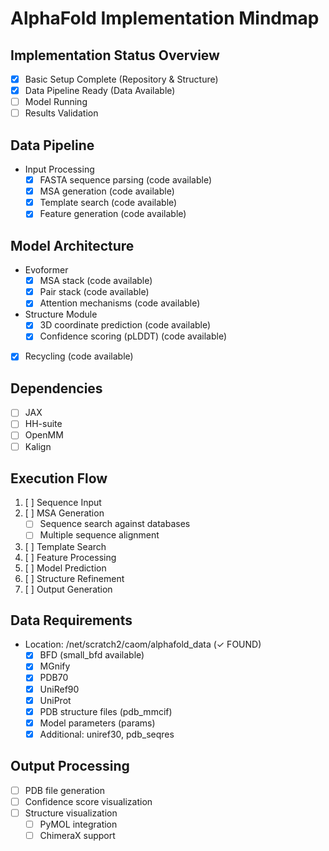 # AlphaFold Implementation Mindmap

## Implementation Status Overview
- [x] Basic Setup Complete (Repository & Structure)
- [x] Data Pipeline Ready (Data Available)
- [ ] Model Running
- [ ] Results Validation

## Data Pipeline
- Input Processing
  - [x] FASTA sequence parsing (code available)
  - [x] MSA generation (code available)
  - [x] Template search (code available)
  - [x] Feature generation (code available)

## Model Architecture
- Evoformer
  - [x] MSA stack (code available)
  - [x] Pair stack (code available)
  - [x] Attention mechanisms (code available)
- Structure Module
  - [x] 3D coordinate prediction (code available)
  - [x] Confidence scoring (pLDDT) (code available)
- [x] Recycling (code available)

## Dependencies
- [ ] JAX
- [ ] HH-suite
- [ ] OpenMM
- [ ] Kalign

## Execution Flow
1. [ ] Sequence Input
2. [ ] MSA Generation
   - [ ] Sequence search against databases
   - [ ] Multiple sequence alignment
3. [ ] Template Search
4. [ ] Feature Processing
5. [ ] Model Prediction
6. [ ] Structure Refinement
7. [ ] Output Generation

## Data Requirements
- Location: /net/scratch2/caom/alphafold_data (✓ FOUND)
  - [x] BFD (small_bfd available)
  - [x] MGnify
  - [x] PDB70
  - [x] UniRef90
  - [x] UniProt
  - [x] PDB structure files (pdb_mmcif)
  - [x] Model parameters (params)
  - [x] Additional: uniref30, pdb_seqres

## Output Processing
- [ ] PDB file generation
- [ ] Confidence score visualization
- [ ] Structure visualization
  - [ ] PyMOL integration
  - [ ] ChimeraX support
